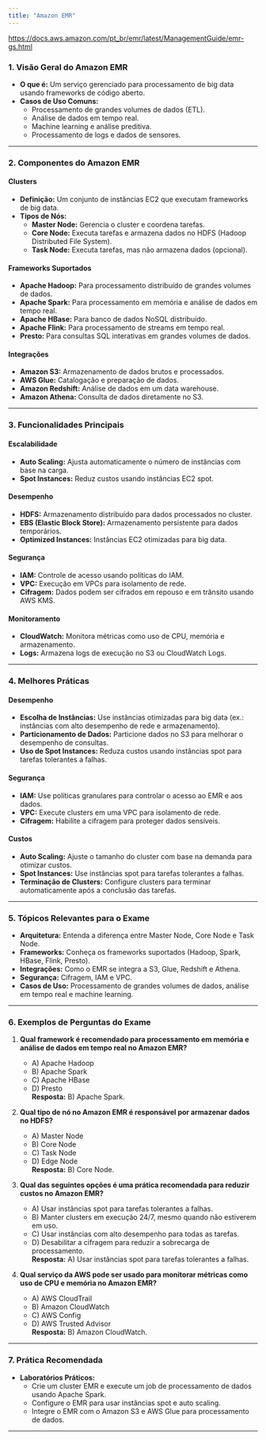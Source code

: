 ```yaml
---
title: "Amazon EMR"
---
```


https://docs.aws.amazon.com/pt_br/emr/latest/ManagementGuide/emr-gs.html

### **1. Visão Geral do Amazon EMR**
- **O que é:** Um serviço gerenciado para processamento de big data usando frameworks de código aberto.
- **Casos de Uso Comuns:**
  - Processamento de grandes volumes de dados (ETL).
  - Análise de dados em tempo real.
  - Machine learning e análise preditiva.
  - Processamento de logs e dados de sensores.

---

### **2. Componentes do Amazon EMR**
#### **Clusters**
- **Definição:** Um conjunto de instâncias EC2 que executam frameworks de big data.
- **Tipos de Nós:**
  - **Master Node:** Gerencia o cluster e coordena tarefas.
  - **Core Node:** Executa tarefas e armazena dados no HDFS (Hadoop Distributed File System).
  - **Task Node:** Executa tarefas, mas não armazena dados (opcional).

#### **Frameworks Suportados**
- **Apache Hadoop:** Para processamento distribuído de grandes volumes de dados.
- **Apache Spark:** Para processamento em memória e análise de dados em tempo real.
- **Apache HBase:** Para banco de dados NoSQL distribuído.
- **Apache Flink:** Para processamento de streams em tempo real.
- **Presto:** Para consultas SQL interativas em grandes volumes de dados.

#### **Integrações**
- **Amazon S3:** Armazenamento de dados brutos e processados.
- **AWS Glue:** Catalogação e preparação de dados.
- **Amazon Redshift:** Análise de dados em um data warehouse.
- **Amazon Athena:** Consulta de dados diretamente no S3.

---

### **3. Funcionalidades Principais**
#### **Escalabilidade**
- **Auto Scaling:** Ajusta automaticamente o número de instâncias com base na carga.
- **Spot Instances:** Reduz custos usando instâncias EC2 spot.

#### **Desempenho**
- **HDFS:** Armazenamento distribuído para dados processados no cluster.
- **EBS (Elastic Block Store):** Armazenamento persistente para dados temporários.
- **Optimized Instances:** Instâncias EC2 otimizadas para big data.

#### **Segurança**
- **IAM:** Controle de acesso usando políticas do IAM.
- **VPC:** Execução em VPCs para isolamento de rede.
- **Cifragem:** Dados podem ser cifrados em repouso e em trânsito usando AWS KMS.

#### **Monitoramento**
- **CloudWatch:** Monitora métricas como uso de CPU, memória e armazenamento.
- **Logs:** Armazena logs de execução no S3 ou CloudWatch Logs.

---

### **4. Melhores Práticas**
#### **Desempenho**
- **Escolha de Instâncias:** Use instâncias otimizadas para big data (ex.: instâncias com alto desempenho de rede e armazenamento).
- **Particionamento de Dados:** Particione dados no S3 para melhorar o desempenho de consultas.
- **Uso de Spot Instances:** Reduza custos usando instâncias spot para tarefas tolerantes a falhas.

#### **Segurança**
- **IAM:** Use políticas granulares para controlar o acesso ao EMR e aos dados.
- **VPC:** Execute clusters em uma VPC para isolamento de rede.
- **Cifragem:** Habilite a cifragem para proteger dados sensíveis.

#### **Custos**
- **Auto Scaling:** Ajuste o tamanho do cluster com base na demanda para otimizar custos.
- **Spot Instances:** Use instâncias spot para tarefas tolerantes a falhas.
- **Terminação de Clusters:** Configure clusters para terminar automaticamente após a conclusão das tarefas.

---

### **5. Tópicos Relevantes para o Exame**
- **Arquitetura:** Entenda a diferença entre Master Node, Core Node e Task Node.
- **Frameworks:** Conheça os frameworks suportados (Hadoop, Spark, HBase, Flink, Presto).
- **Integrações:** Como o EMR se integra a S3, Glue, Redshift e Athena.
- **Segurança:** Cifragem, IAM e VPC.
- **Casos de Uso:** Processamento de grandes volumes de dados, análise em tempo real e machine learning.

---

### **6. Exemplos de Perguntas do Exame**
1. **Qual framework é recomendado para processamento em memória e análise de dados em tempo real no Amazon EMR?**
   - A) Apache Hadoop  
   - B) Apache Spark  
   - C) Apache HBase  
   - D) Presto  
   **Resposta:** B) Apache Spark.

2. **Qual tipo de nó no Amazon EMR é responsável por armazenar dados no HDFS?**
   - A) Master Node  
   - B) Core Node  
   - C) Task Node  
   - D) Edge Node  
   **Resposta:** B) Core Node.

3. **Qual das seguintes opções é uma prática recomendada para reduzir custos no Amazon EMR?**
   - A) Usar instâncias spot para tarefas tolerantes a falhas.  
   - B) Manter clusters em execução 24/7, mesmo quando não estiverem em uso.  
   - C) Usar instâncias com alto desempenho para todas as tarefas.  
   - D) Desabilitar a cifragem para reduzir a sobrecarga de processamento.  
   **Resposta:** A) Usar instâncias spot para tarefas tolerantes a falhas.

4. **Qual serviço da AWS pode ser usado para monitorar métricas como uso de CPU e memória no Amazon EMR?**
   - A) AWS CloudTrail  
   - B) Amazon CloudWatch  
   - C) AWS Config  
   - D) AWS Trusted Advisor  
   **Resposta:** B) Amazon CloudWatch.

---

### **7. Prática Recomendada**
- **Laboratórios Práticos:**
  - Crie um cluster EMR e execute um job de processamento de dados usando Apache Spark.
  - Configure o EMR para usar instâncias spot e auto scaling.
  - Integre o EMR com o Amazon S3 e AWS Glue para processamento de dados.

---

